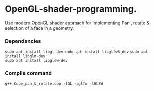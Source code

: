 # OpenGL-shader-programming.
Use modern OpenGL shader approach for Implementing Pan , rotate &amp; selection of a face in a geometry.

### Dependencies
` sudo apt install libgl-dev `
` sudo apt install libglfw3-dev `
` sudo apt install libglm-dev `  
` sudo apt install libglew-dev `


### Compile command
` g++ Cube_pan_&_rotate.cpp -lGL -lglfw -lGLEW `

